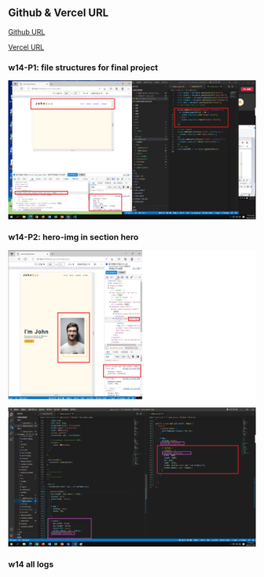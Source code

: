 ## Github & Vercel URL

[Github URL](https://github.com/htchung/1111-web-demo-id)

[Vercel URL](https://1111-web-demo-id-kd9e.vercel.app/)

### w14-P1: file structures for final project

![](./w13-P1.png)

### w14-P2: hero-img in section hero

![](./w13-P2-1.png)

![](./w13-P2-2.png)

### w14 all logs
